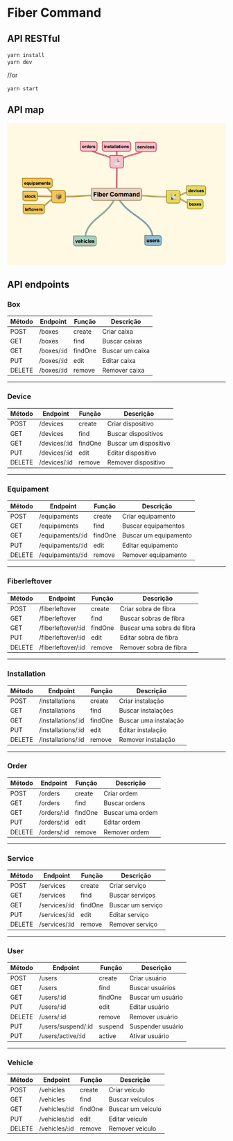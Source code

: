 # Fiber Command
## API RESTful

    yarn install
    yarn dev

//or

    yarn start

## API map

![map](map.png)

## API endpoints

### Box
|Método|Endpoint|Função|Descrição|
|---|---|---|---|
|POST|/boxes|create|Criar caixa|
|GET|/boxes|find|Buscar caixas|
|GET|/boxes/:id|findOne|Buscar um caixa|
|PUT|/boxes/:id|edit|Editar caixa|
|DELETE|/boxes/:id|remove|Remover caixa|

---

### Device
|Método|Endpoint|Função|Descrição|
|---|---|---|---|
|POST|/devices|create|Criar dispositivo|
|GET|/devices|find|Buscar dispositivos|
|GET|/devices/:id|findOne|Buscar um dispositivo|
|PUT|/devices/:id|edit|Editar dispositivo|
|DELETE|/devices/:id|remove|Remover dispositivo|

---

### Equipament
|Método|Endpoint|Função|Descrição|
|---|---|---|---|
|POST|/equipaments|create|Criar equipamento|
|GET|/equipaments|find|Buscar equipamentos|
|GET|/equipaments/:id|findOne|Buscar um equipamento|
|PUT|/equipaments/:id|edit|Editar equipamento|
|DELETE|/equipaments/:id|remove|Remover equipamento|

---

### Fiberleftover
|Método|Endpoint|Função|Descrição|
|---|---|---|---|
|POST|/fiberleftover|create|Criar sobra de fibra|
|GET|/fiberleftover|find|Buscar sobras de fibra|
|GET|/fiberleftover/:id|findOne|Buscar uma sobra de fibra|
|PUT|/fiberleftover/:id|edit|Editar sobra de fibra|
|DELETE|/fiberleftover/:id|remove|Remover sobra de fibra|

---

### Installation
|Método|Endpoint|Função|Descrição|
|---|---|---|---|
|POST|/installations|create|Criar instalação|
|GET|/installations|find|Buscar instalações|
|GET|/installations/:id|findOne|Buscar uma instalação|
|PUT|/installations/:id|edit|Editar instalação|
|DELETE|/installations/:id|remove|Remover instalação|

---

### Order
|Método|Endpoint|Função|Descrição|
|---|---|---|---|
|POST|/orders|create|Criar ordem|
|GET|/orders|find|Buscar ordens|
|GET|/orders/:id|findOne|Buscar uma ordem|
|PUT|/orders/:id|edit|Editar ordem|
|DELETE|/orders/:id|remove|Remover ordem|

---

### Service
|Método|Endpoint|Função|Descrição|
|---|---|---|---|
|POST|/services|create|Criar serviço|
|GET|/services|find|Buscar serviços|
|GET|/services/:id|findOne|Buscar um serviço|
|PUT|/services/:id|edit|Editar serviço|
|DELETE|/services/:id|remove|Remover serviço|

---

### User
|Método|Endpoint|Função|Descrição|
|---|---|---|---|
|POST|/users|create|Criar usuário|
|GET|/users|find|Buscar usuários|
|GET|/users/:id|findOne|Buscar um usuário|
|PUT|/users/:id|edit|Editar usuário|
|DELETE|/users/:id|remove|Remover usuário|
|PUT|/users/suspend/:id|suspend|Suspender usuário|
|PUT|/users/active/:id|active|Ativar usuário|

---

### Vehicle
|Método|Endpoint|Função|Descrição|
|---|---|---|---|
|POST|/vehicles|create|Criar veículo|
|GET|/vehicles|find|Buscar veículos|
|GET|/vehicles/:id|findOne|Buscar um veículo|
|PUT|/vehicles/:id|edit|Editar veículo|
|DELETE|/vehicles/:id|remove|Remover veículo|